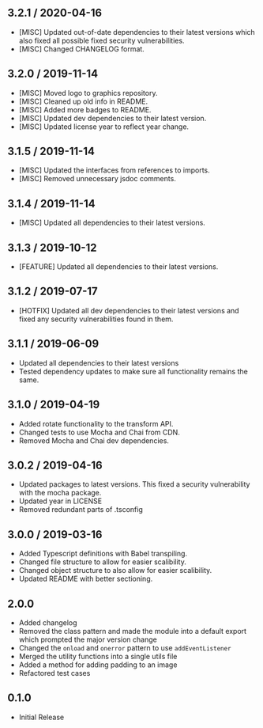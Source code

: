 ## 3.2.1 / 2020-04-16
- [MISC] Updated out-of-date dependencies to their latest versions which also fixed all possible fixed security vulnerabilities.
- [MISC] Changed CHANGELOG format.

## 3.2.0 / 2019-11-14
- [MISC] Moved logo to graphics repository.
- [MISC] Cleaned up old info in README.
- [MISC] Added more badges to README.
- [MISC] Updated dev dependencies to their latest version.
- [MISC] Updated license year to reflect year change.

## 3.1.5 / 2019-11-14
- [MISC] Updated the interfaces from references to imports.
- [MISC] Removed unnecessary jsdoc comments.

## 3.1.4 / 2019-11-14
- [MISC] Updated all dependencies to their latest versions.

## 3.1.3 / 2019-10-12
- [FEATURE] Updated all dependencies to their latest versions.

## 3.1.2 / 2019-07-17
- [HOTFIX] Updated all dev dependencies to their latest versions and fixed any security vulnerabilities found in them.

## 3.1.1 / 2019-06-09
- Updated all dependencies to their latest versions
- Tested dependency updates to make sure all functionality remains the same.

## 3.1.0 / 2019-04-19
- Added rotate functionality to the transform API.
- Changed tests to use Mocha and Chai from CDN.
- Removed Mocha and Chai dev dependencies.

## 3.0.2 / 2019-04-16
- Updated packages to latest versions. This fixed a security vulnerability with the mocha package.
- Updated year in LICENSE
- Removed redundant parts of .tsconfig

## 3.0.0 / 2019-03-16
- Added Typescript definitions with Babel transpiling.
- Changed file structure to allow for easier scalibility.
- Changed object structure to also allow for easier scalibility.
- Updated README with better sectioning.

## 2.0.0
- Added changelog
- Removed the class pattern and made the module into a default export which prompted the major version change
- Changed the `onload` and `onerror` pattern to use `addEventListener`
- Merged the utility functions into a single utils file
- Added a method for adding padding to an image
- Refactored test cases

## 0.1.0
- Initial Release
